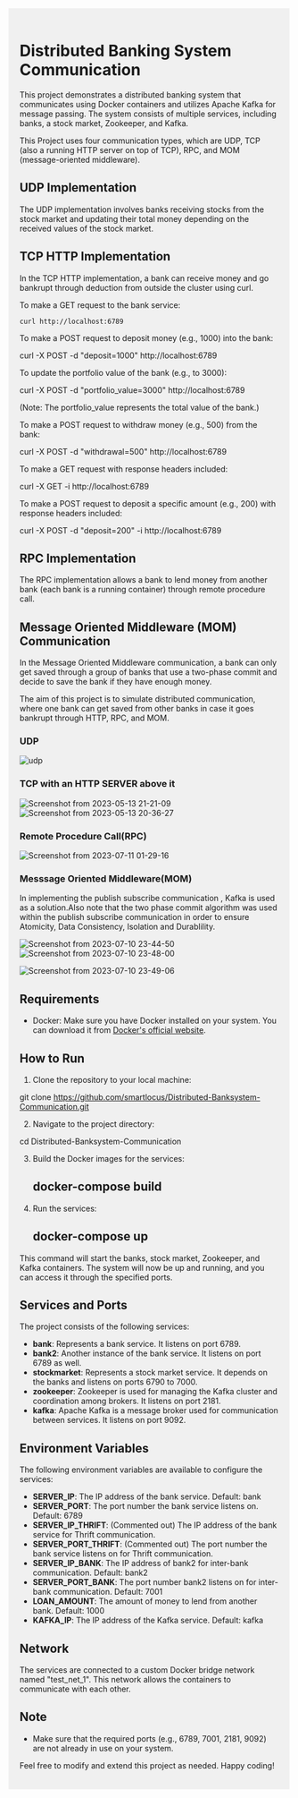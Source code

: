 <div style="background-color: #f0f0f0; padding: 20px;">


# Distributed Banking System Communication

This project demonstrates a distributed banking system that communicates using Docker containers and utilizes Apache Kafka for message passing. The system consists of multiple services, including banks, a stock market, Zookeeper, and Kafka.

This Project uses four communication types, which are UDP, TCP (also a running HTTP server on top of TCP), RPC, and MOM (message-oriented middleware).

## UDP Implementation

The UDP implementation involves banks receiving stocks from the stock market and updating their total money depending on the received values of the stock market.

## TCP HTTP Implementation

In the TCP HTTP implementation, a bank can receive money and go bankrupt through deduction from outside the cluster using curl.


To make a GET request to the bank service:

```
curl http://localhost:6789 
```
To make a POST request to deposit money (e.g., 1000) into the bank:

curl -X POST -d "deposit=1000" http://localhost:6789

To update the portfolio value of the bank (e.g., to 3000):

curl -X POST -d "portfolio_value=3000" http://localhost:6789

(Note: The portfolio_value represents the total value of the bank.)

To make a POST request to withdraw money (e.g., 500) from the bank:

curl -X POST -d "withdrawal=500" http://localhost:6789

To make a GET request with response headers included:

curl -X GET -i http://localhost:6789

To make a POST request to deposit a specific amount (e.g., 200) with response headers included:

curl -X POST -d "deposit=200" -i http://localhost:6789


## RPC Implementation

The RPC implementation allows a bank to lend money from another bank (each bank is a running container) through remote procedure call.

## Message Oriented Middleware (MOM) Communication

In the Message Oriented Middleware communication, a bank can only get saved through a group of banks that use a two-phase commit and decide to save the bank if they have enough money.

The aim of this project is to simulate distributed communication, where one bank can get saved from other banks in case it goes bankrupt through HTTP, RPC, and MOM.



### UDP
![udp](https://github.com/smartlocus/Distributed-Banksystem-Communication/assets/114703928/f6436999-0f1c-4c5c-9c9e-c2846f1f9f41)

### TCP with an HTTP SERVER above it
![Screenshot from 2023-05-13 21-21-09](https://github.com/smartlocus/Distributed-Banksystem-Communication/assets/114703928/99952da4-c003-4cd2-93e7-13121dd119b7)
![Screenshot from 2023-05-13 20-36-27](https://github.com/smartlocus/Distributed-Banksystem-Communication/assets/114703928/ddea11b0-6a9d-4ee9-b75a-3db10b2873dc)

### Remote Procedure Call(RPC)
![Screenshot from 2023-07-11 01-29-16](https://github.com/smartlocus/Distributed-Banksystem-Communication/assets/114703928/d3ea10c1-95c4-42d3-8e24-89e12147b25c)

### Messsage Oriented Middleware(MOM) 
In implementing the publish subscribe communication , Kafka is used as a solution.Also note
that the two phase commit algorithm was used within the publish subscribe communication in order to ensure Atomicity, Data Consistency, Isolation and Durablility.

![Screenshot from 2023-07-10 23-44-50](https://github.com/smartlocus/Distributed-Banksystem-Communication/assets/114703928/7db2e7b7-1262-4639-aaec-a5dcef703016)
![Screenshot from 2023-07-10 23-48-00](https://github.com/smartlocus/Distributed-Banksystem-Communication/assets/114703928/cb3eb1c3-3953-446e-861f-d30b50b20e05)

![Screenshot from 2023-07-10 23-49-06](https://github.com/smartlocus/Distributed-Banksystem-Communication/assets/114703928/5030fa86-f947-4b9f-af26-8afed8df3cd7)




## Requirements

- Docker: Make sure you have Docker installed on your system. You can download it from [Docker's official website](https://www.docker.com/).

## How to Run

1. Clone the repository to your local machine:

git clone https://github.com/smartlocus/Distributed-Banksystem-Communication.git


2. Navigate to the project directory:

   
 cd Distributed-Banksystem-Communication

 
3. Build the Docker images for the services:

   ## docker-compose build

4. Run the services:

   ## docker-compose up




This command will start the banks, stock market, Zookeeper, and Kafka containers. The system will now be up and running, and you can access it through the specified ports.

## Services and Ports

The project consists of the following services:

- **bank**: Represents a bank service. It listens on port 6789.
- **bank2**: Another instance of the bank service. It listens on port 6789 as well.
- **stockmarket**: Represents a stock market service. It depends on the banks and listens on ports 6790 to 7000.
- **zookeeper**: Zookeeper is used for managing the Kafka cluster and coordination among brokers. It listens on port 2181.
- **kafka**: Apache Kafka is a message broker used for communication between services. It listens on port 9092.

## Environment Variables

The following environment variables are available to configure the services:

- **SERVER_IP**: The IP address of the bank service. Default: bank
- **SERVER_PORT**: The port number the bank service listens on. Default: 6789
- **SERVER_IP_THRIFT**: (Commented out) The IP address of the bank service for Thrift communication.
- **SERVER_PORT_THRIFT**: (Commented out) The port number the bank service listens on for Thrift communication.
- **SERVER_IP_BANK**: The IP address of bank2 for inter-bank communication. Default: bank2
- **SERVER_PORT_BANK**: The port number bank2 listens on for inter-bank communication. Default: 7001
- **LOAN_AMOUNT**: The amount of money to lend from another bank. Default: 1000
- **KAFKA_IP**: The IP address of the Kafka service. Default: kafka

## Network

The services are connected to a custom Docker bridge network named "test_net_1". This network allows the containers to communicate with each other.

## Note

- Make sure that the required ports (e.g., 6789, 7001, 2181, 9092) are not already in use on your system.



Feel free to modify and extend this project as needed. Happy coding!

</div>



